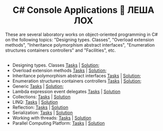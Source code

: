 <h1 align="center" color="red"> C# Console Applications 🧾 ЛЕША ЛОХ</h1>
These are several laboratory works on object-oriented programming in C# on the following topics: "Designing types. Classes", "Overload extension methods", "Inheritance polymorphism abstract interfaces", "Enumeration structures containers controllers" and "Facilities", etc.
<br><br> 
<ul>
  <li>Designing types. Classes <a href="https://github.com/zephyrXXX/C-Sharp_Console_Applications-part-1/blob/master/2_%D0%9F%D1%80%D0%BE%D0%B5%D0%BA%D1%82%D0%B8%D1%80%D0%BE%D0%B2%D0%B0%D0%BD%D0%B8%D0%B5%20%D1%82%D0%B8%D0%BF%D0%BE%D0%B2_%D0%BA%D0%BB%D0%B0%D1%81%D1%81%D1%8B.pdf">Tasks</a> | <a href="https://github.com/zephyrXXX/C-Sharp_Console_Applications-part-1/tree/master/lab02">Solution</a>;</li>
  <li>Overload extension methods <a href="https://github.com/zephyrXXX/C-Sharp_Console_Applications-part-1/blob/master/3_%D0%9F%D0%B5%D1%80%D0%B5%D0%B3%D1%80%D1%83%D0%B7%D0%BA%D0%B0_%D0%BC%D0%B5%D1%82%D0%BE%D0%B4%D1%8B_%D1%80%D0%B0%D1%81%D1%88%D0%B8%D1%80%D0%B5%D0%BD%D0%B8%D1%8F.pdf">Tasks</a> | <a href="https://github.com/zephyrXXX/C-Sharp_Console_Applications-part-1/tree/master/lab03">Solution</a>;</li>
  <li>Inheritance polymorphism abstract interfaces <a href="https://github.com/zephyrXXX/C-Sharp_Console_Applications-part-1/blob/master/4_%D0%9D%D0%B0%D1%81%D0%BB%D0%B5%D0%B4%D0%BE%D0%B2%D0%B0%D0%BD%D0%B8%D0%B5_%D0%BF%D0%BE%D0%BB%D0%B8%D0%BC%D0%BE%D1%80%D1%84%D0%B8%D0%B7%D0%BC_%D0%B0%D0%B1%D1%81%D1%82%D1%80%D0%B0%D0%BA%D1%82%D0%BD%D1%8B%D0%B5_%D0%B8%D0%BD%D1%82%D0%B5%D1%80%D1%84%D0%B5%D0%B9%D1%81%D1%8B.pdf">Tasks</a> | <a href="https://github.com/zephyrXXX/C-Sharp_Console_Applications-part-1/tree/master/lab04">Solution</a>;</li>
  <li>Enumeration structures containers controllers <a href="https://github.com/zephyrXXX/C-Sharp_Console_Applications-part-1/blob/master/5_%D0%A1%D1%82%D1%80%D1%83%D0%BA%D1%82%D1%83%D1%80%D1%8B_%D0%BF%D0%B5%D1%80%D0%B5%D1%87%D0%B8%D1%81%D0%BB%D0%B5%D0%BD%D0%B8%D1%8F_%D0%BA%D0%BE%D0%BD%D1%82%D0%B5%D0%B9%D0%BD%D0%B5%D1%80%D1%8B_%D0%BA%D0%BE%D0%BD%D1%82%D1%80%D0%BE%D0%BB%D0%BB%D0%B5%D1%80%D1%8B.pdf">Tasks</a> | <a href="https://github.com/zephyrXXX/C-Sharp_Console_Applications-part-1/tree/master/lab05">Solution</a>;</li>
  <li>Generic <a href="https://github.com/zephyrXXX/C-Sharp_Console_Applications-part-1/blob/master/7_%D0%9E%D0%B1%D0%BE%D1%89%D0%B5%D0%BD%D0%B8%D1%8F.pdf">Tasks</a> | <a href="https://github.com/zephyrXXX/C-Sharp_Console_Applications-part-1/tree/master/lab07">Solution</a>;</li>
  <li>Lambda expression event delegates <a href="https://github.com/zephyrXXX/C-Sharp_Console_Applications-part-1/blob/master/8_%D0%94%D0%B5%D0%BB%D0%B5%D0%B3%D0%B0%D1%82%D1%8B_%D1%81%D0%BE%D0%B1%D1%8B%D1%82%D0%B8%D1%8F_%D0%BB%D1%8F%D0%BC%D0%B1%D0%B4%D0%B0_%D0%B2%D1%8B%D1%80%D0%B0%D0%B6%D0%B5%D0%BD%D0%B8%D1%8F.pdf">Tasks</a> | <a href="https://github.com/zephyrXXX/C-Sharp_Console_Applications-part-1/tree/master/lab08">Solution</a></li>
  <li>Collections: <a href="https://github.com/zephyrXXX/C-Sharp_Console_Applications-part-1/blob/master/9_%D0%9A%D0%BE%D0%BB%D0%BB%D0%B5%D0%BA%D1%86%D0%B8%D0%B8.pdf">Tasks</a> | <a href="https://github.com/zephyrXXX/C-Sharp_Console_Applications-part-1/tree/master/lab09">Solution</a></li>
  <li>LINQ: <a href="https://github.com/zephyrXXX/C-Sharp_Console_Applications-part-1/blob/master/10_LINQ.pdf">Tasks</a> | <a href="https://github.com/zephyrXXX/C-Sharp_Console_Applications-part-1/tree/master/lab10">Solution</a></li>
  <li>Reflection: <a href="https://github.com/zephyrXXX/C-Sharp_Console_Applications-part-1/blob/master/11_%D0%A0%D0%B5%D1%84%D0%BB%D0%B5%D0%BA%D1%81%D0%B8%D1%8F.pdf">Tasks</a> | <a href="https://github.com/zephyrXXX/C-Sharp_Console_Applications-part-1/tree/master/lab11">Solution</a></li>  
  <li>Serialization: <a href="https://github.com/zephyrXXX/C-Sharp_Console_Applications-part-1/blob/master/13_%D0%A1%D0%B5%D1%80%D0%B8%D0%B0%D0%BB%D0%B8%D0%B7%D0%B0%D1%86%D0%B8%D1%8F.pdf">Tasks</a> | <a href="https://github.com/zephyrXXX/C-Sharp_Console_Applications-part-1/tree/master/lab13">Solution</a></li>
  <li>Working with threads: <a href="https://github.com/zephyrXXX/C-Sharp_Console_Applications-part-1/blob/master/14_%D0%A0%D0%B0%D0%B1%D0%BE%D1%82%D0%B0%20%D1%81%20%D0%BF%D0%BE%D1%82%D0%BE%D0%BA%D0%B0%D0%BC%D0%B8.pdf">Tasks</a> | <a href="https://github.com/zephyrXXX/C-Sharp_Console_Applications-part-1/tree/master/lab14">Solution</a></li>
  <li>Parallel Computing Platform: <a href="https://github.com/zephyrXXX/C-Sharp_Console_Applications-part-1/blob/master/15_%D0%9F%D0%BB%D0%B0%D1%82%D1%84%D0%BE%D1%80%D0%BC%D0%B0_%D0%BF%D0%B0%D1%80%D0%B0%D0%BB%D0%BB%D0%B5%D0%BB%D1%8C%D0%BD%D1%8B%D1%85%20%D0%B2%D1%8B%D1%87%D0%B8%D1%81%D0%BB%D0%B5%D0%BD%D0%B8%D0%B9.pdf">Tasks</a> | <a href="https://github.com/zephyrXXX/C-Sharp_Console_Applications-part-1/tree/master/lab15">Solution</a></li>
</ul>
<!-- <li>: <a href="">Tasks</a> | <a href="">Solution</a></li> -->

